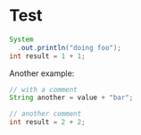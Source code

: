 Test
====

[//]: # (method: doFoo)
```java
System
  .out.println("doing foo");
int result = 1 + 1;
```
[//]: # (end: doFoo)

Another example:

[//]: # (method: andBar)
```java
// with a comment
String another = value + "bar";

// another comment
int result = 2 + 2;
```
[//]: # (end: andBar)
